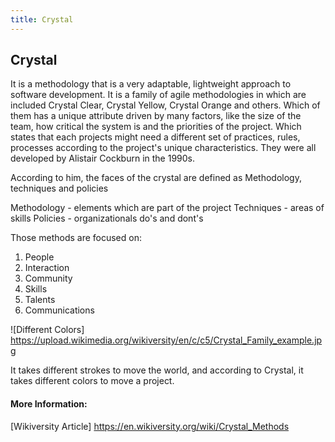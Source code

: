```yaml
---
title: Crystal
---
```

## Crystal

It is a methodology that is a very adaptable, lightweight approach to software development. It is a family of agile methodologies in which are included Crystal Clear, Crystal Yellow, Crystal Orange and others. Which of them has a unique attribute driven by many factors, like the size of the team, how critical the system is and the priorities of the project. Which states that each projects might need a different set of practices, rules, processes according to the project's unique characteristics.
They were all developed by Alistair Cockburn in the 1990s. 

According to him, the faces of the crystal are defined as Methodology, techniques and policies

Methodology - elements which are part of the project
Techniques - areas of skills
Policies - organizationals do's and dont's

Those methods are focused on:
1. People
2. Interaction
3. Community
4. Skills
5. Talents
6. Communications

![Different Colors] https://upload.wikimedia.org/wikiversity/en/c/c5/Crystal_Family_example.jpg


It takes different strokes to move the world, and according to Crystal, it takes different colors to move a project. 

#### More Information:
<!-- Please add any articles you think might be helpful to read before writing the article -->

[Wikiversity Article] https://en.wikiversity.org/wiki/Crystal_Methods
